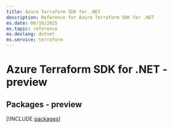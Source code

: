 ```yaml
---
title: Azure Terraform SDK for .NET
description: Reference for Azure Terraform SDK for .NET
ms.date: 06/10/2025
ms.topic: reference
ms.devlang: dotnet
ms.service: terraform
---
```

# Azure Terraform SDK for .NET - preview
## Packages - preview
[!INCLUDE [packages](terraform-index.md)]